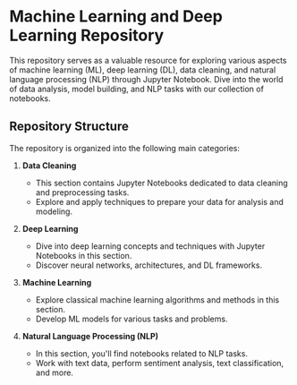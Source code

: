 # Machine Learning and Deep Learning Repository

This repository serves as a valuable resource for exploring various aspects of machine learning (ML), deep learning (DL), data cleaning, and natural language processing (NLP) through Jupyter Notebook. Dive into the world of data analysis, model building, and NLP tasks with our collection of notebooks.

## Repository Structure

The repository is organized into the following main categories:

1. **Data Cleaning**
   - This section contains Jupyter Notebooks dedicated to data cleaning and preprocessing tasks.
   - Explore and apply techniques to prepare your data for analysis and modeling.

2. **Deep Learning**
   - Dive into deep learning concepts and techniques with Jupyter Notebooks in this section.
   - Discover neural networks, architectures, and DL frameworks.

3. **Machine Learning**
   - Explore classical machine learning algorithms and methods in this section.
   - Develop ML models for various tasks and problems.

4. **Natural Language Processing (NLP)**
   - In this section, you'll find notebooks related to NLP tasks.
   - Work with text data, perform sentiment analysis, text classification, and more.


